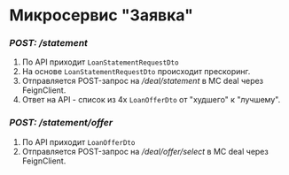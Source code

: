 # Микросервис "Заявка"

### *POST: /statement*

1. По API приходит `LoanStatementRequestDto`
2. На основе `LoanStatementRequestDto` происходит прескоринг.  
3. Отправляется POST-запрос на */deal/statement* в МС deal через FeignClient.  
4. Ответ на API - список из 4х `LoanOfferDto` от "худшего" к "лучшему".  

### *POST: /statement/offer*

1. По API приходит `LoanOfferDto`  
2. Отправляется POST-запрос на */deal/offer/select* в МС deal через FeignClient.
